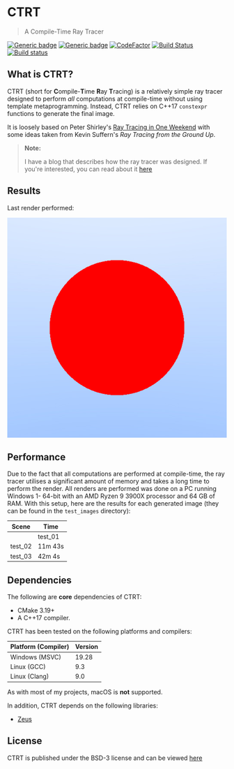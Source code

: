 # CTRT

> A Compile-Time Ray Tracer

[![Generic badge](https://img.shields.io/badge/License-BSD3-blue)](LICENSE)
[![Generic badge](https://img.shields.io/badge/Language-C++17-red.svg)](https://en.wikipedia.org/wiki/C%2B%2B17)
[![CodeFactor](https://www.codefactor.io/repository/github/marovira/ctrt/badge)](https://www.codefactor.io/repository/github/marovira/ctrt)
[![Build Status](https://travis-ci.org/marovira/ctrt.svg?branch=master)](https://travis-ci.org/marovira/ctrt)
[![Build status](https://ci.appveyor.com/api/projects/status/qk8lbpldkada6xl6?svg=true)](https://ci.appveyor.com/project/marovira/ctrt)

## What is CTRT?

CTRT (short for **C**ompile-**T**ime **R**ay **T**racing) is a relatively simple
ray tracer designed to perform *all* computations at compile-time without using
template metaprogramming. Instead, CTRT relies on C++17 `constexpr` functions to
generate the final image.

It is loosely based on Peter Shirley's [Ray Tracing in One
Weekend](https://raytracing.github.io/) with some ideas taken from Kevin
Suffern's *Ray Tracing from the Ground Up*.

> **Note:**
>
> I have a blog that describes how the ray tracer was designed. If you're
> interested, you can read about it
> [here](https://marovira.github.io/p/designing-a-compile-time-ray-tracer/)

## Results

Last render performed:

![render](https://github.com/marovira/ctrt/blob/master/render.jpg)

## Performance

Due to the fact that all computations are performed at compile-time, the ray
tracer utilises a significant amount of memory and takes a long time to perform
the render. All renders are performed was done on a PC running Windows 1- 64-bit
with an AMD Ryzen 9 3900X processor and 64 GB of RAM. With this setup, here are
the results for each generated image (they can be found in the `test_images`
directory):

| Scene | Time |
|------|-------|
|| test_01 | 21m 6s |
| test_02 | 11m 43s |
| test_03 | 42m 4s |

## Dependencies

The following are **core** dependencies of CTRT:

* CMake 3.19+
* A C++17 compiler.

CTRT has been tested on the following platforms and compilers:

| Platform (Compiler) | Version |
|---------------------|---------|
| Windows (MSVC) | 19.28 |
| Linux (GCC) | 9.3 |
| Linux (Clang) | 9.0 |

As with most of my projects, macOS is **not** supported.

In addition, CTRT depends on the following libraries:

* [Zeus](https://github.com/marovira/zeus)

## License

CTRT is published under the BSD-3 license and can be viewed
[here](https://github.com/marovira/ctrt/blob/master/LICENSE)
